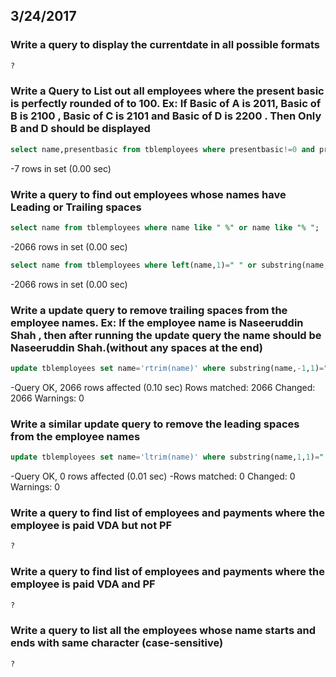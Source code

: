 ## 3/24/2017
### Write a query to display the currentdate in all possible formats
```sql
?
```
### Write a Query to List out all employees where the present basic is perfectly rounded of to 100. Ex: If Basic of A is 2011, Basic of B is 2100 , Basic of C is 2101 and Basic of D is 2200 . Then Only B and D should be displayed
```sql
select name,presentbasic from tblemployees where presentbasic!=0 and presentbasic%100=0;

```
-7 rows in set (0.00 sec)

### Write a query to find out employees whose names have Leading or Trailing spaces
```sql
select name from tblemployees where name like " %" or name like "% ";
```
-2066 rows in set (0.00 sec)
```sql
select name from tblemployees where left(name,1)=" " or substring(name,-1,1)=" ";
```
-2066 rows in set (0.00 sec)

### Write a update query to remove trailing spaces from the employee names. Ex: If the employee name is Naseeruddin Shah    , then after running the update query the name should be Naseeruddin Shah.(without any spaces at the end)
```sql
update tblemployees set name='rtrim(name)' where substring(name,-1,1)=" ";
```
-Query OK, 2066 rows affected (0.10 sec) Rows matched: 2066  Changed: 2066  Warnings: 0

### Write a similar update query to remove the leading spaces from the employee names
```sql
update tblemployees set name='ltrim(name)' where substring(name,1,1)=" ";
```
-Query OK, 0 rows affected (0.01 sec)
-Rows matched: 0  Changed: 0  Warnings: 0

### Write a query to find list of employees and payments where the employee is paid VDA but not PF
```sql
?
```
### Write a query to find list of employees and payments where the employee is paid VDA and PF
```sql
?
```
### Write a query to list all the employees whose name starts and ends with same character (case-sensitive)
```sql
?
```

